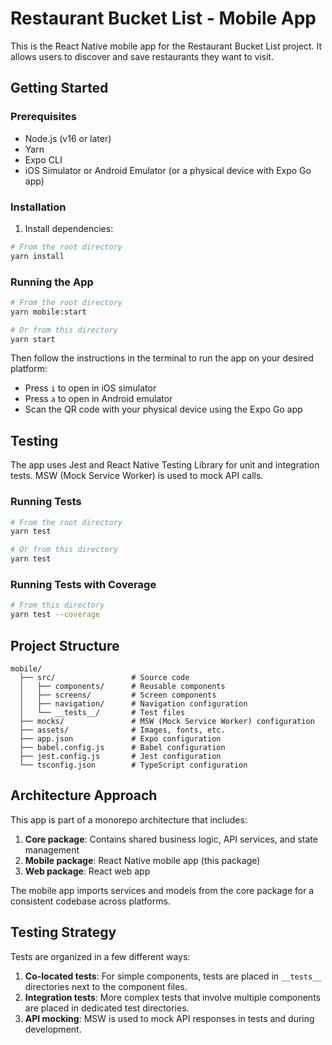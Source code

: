 # Restaurant Bucket List - Mobile App

This is the React Native mobile app for the Restaurant Bucket List project. It allows users to discover and save restaurants they want to visit.

## Getting Started

### Prerequisites

- Node.js (v16 or later)
- Yarn
- Expo CLI
- iOS Simulator or Android Emulator (or a physical device with Expo Go app)

### Installation

1. Install dependencies:

```bash
# From the root directory
yarn install
```

### Running the App

```bash
# From the root directory
yarn mobile:start

# Or from this directory
yarn start
```

Then follow the instructions in the terminal to run the app on your desired platform:

- Press `i` to open in iOS simulator
- Press `a` to open in Android emulator
- Scan the QR code with your physical device using the Expo Go app

## Testing

The app uses Jest and React Native Testing Library for unit and integration tests. MSW (Mock Service Worker) is used to mock API calls.

### Running Tests

```bash
# From the root directory
yarn test

# Or from this directory
yarn test
```

### Running Tests with Coverage

```bash
# From this directory
yarn test --coverage
```

## Project Structure

```
mobile/
  ├── src/                 # Source code
  │   ├── components/      # Reusable components
  │   ├── screens/         # Screen components
  │   ├── navigation/      # Navigation configuration
  │   └── __tests__/       # Test files
  ├── mocks/               # MSW (Mock Service Worker) configuration
  ├── assets/              # Images, fonts, etc.
  ├── app.json             # Expo configuration
  ├── babel.config.js      # Babel configuration
  ├── jest.config.js       # Jest configuration
  └── tsconfig.json        # TypeScript configuration
```

## Architecture Approach

This app is part of a monorepo architecture that includes:

1. **Core package**: Contains shared business logic, API services, and state management
2. **Mobile package**: React Native mobile app (this package)
3. **Web package**: React web app

The mobile app imports services and models from the core package for a consistent codebase across platforms.

## Testing Strategy

Tests are organized in a few different ways:

1. **Co-located tests**: For simple components, tests are placed in `__tests__` directories next to the component files.
2. **Integration tests**: More complex tests that involve multiple components are placed in dedicated test directories.
3. **API mocking**: MSW is used to mock API responses in tests and during development.
